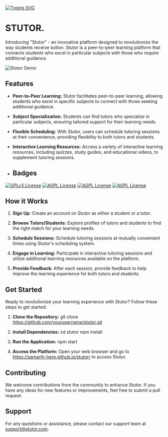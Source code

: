 [![Typing SVG](https://readme-typing-svg.demolab.com/?lines=Introducing+"Stutor";An+Innovative+Platform+Designed;Revolutionizing+The+Way+Of+Tuitions)](https://git.io/typing-svg)

# STUTOR.

Introducing "Stutor" - an innovative platform designed to revolutionize the way students receive tuition. Stutor is a peer-to-peer learning platform that connects students who excel in particular subjects with those who require additional guidance.

![Stutor Demo](https://cdn.dribbble.com/users/1542699/screenshots/4299780/njda_monitorias_01.gif)

## Features

- **Peer-to-Peer Learning:** Stutor facilitates peer-to-peer learning, allowing students who excel in specific subjects to connect with those seeking additional guidance.
  
- **Subject Specialization:** Students can find tutors who specialize in particular subjects, ensuring tailored support for their learning needs.

- **Flexible Scheduling:** With Stutor, users can schedule tutoring sessions at their convenience, providing flexibility to both tutors and students.

- **Interactive Learning Resources:** Access a variety of interactive learning resources, including quizzes, study guides, and educational videos, to supplement tutoring sessions.

- ## Badges



[![GPLv3 License](https://img.shields.io/badge/CSS-Style-blue.svg)](https://opensource.org/licenses/)
[![AGPL License](https://img.shields.io/badge/HTML5-WebDev-green.svg)](http://www.gnu.org/licenses/agpl-3.0)
[![AGPL License](https://img.shields.io/badge/JavaScript-Backend-Orange.svg)](http://www.gnu.org/licenses/agpl-3.0)
[![AGPL License](https://img.shields.io/badge/Data-LocalStorage-purple.svg)](http://www.gnu.org/licenses/agpl-3.0)


## How it Works

1. **Sign Up:** Create an account on Stutor as either a student or a tutor.
   
2. **Browse Tutors/Students:** Explore profiles of tutors and students to find the right match for your learning needs.
   
3. **Schedule Sessions:** Schedule tutoring sessions at mutually convenient times using Stutor's scheduling system.
   
4. **Engage in Learning:** Participate in interactive tutoring sessions and utilize additional learning resources available on the platform.
   
5. **Provide Feedback:** After each session, provide feedback to help improve the learning experience for both tutors and students.

## Get Started

Ready to revolutionize your learning experience with Stutor? Follow these steps to get started:

1. **Clone the Repository:**
git clone https://github.com/yourusername/stutor.git


2. **Install Dependencies:**
cd stutor
npm install

3. **Run the Application:**
npm start


4. **Access the Platform:**
Open your web browser and go to https://samarth-here.github.io/stutorr to access Stutor.

## Contributing

We welcome contributions from the community to enhance Stutor. If you have any ideas for new features or improvements, feel free to submit a pull request.

## Support

For any questions or assistance, please contact our support team at [support@stutor.com](mailto:support@stutor.com).
